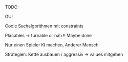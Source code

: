 TODO:

GUI

Coole Suchalgorithmen mit constraints

Placables -> turnable or nah !! Maybe done

Nur einen Spieler KI machen, Anderer Mensch

Strategien: Kette ausbauen / aggressiv -> values mitgeben